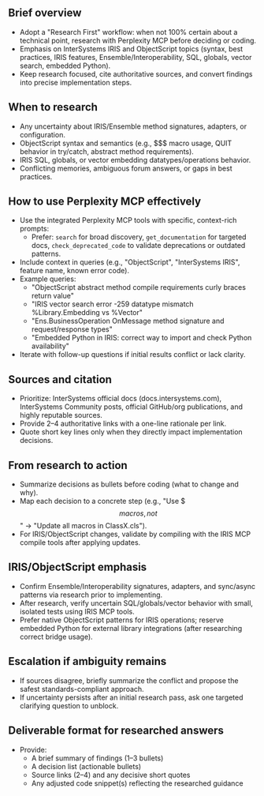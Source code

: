 ## Brief overview
- Adopt a "Research First" workflow: when not 100% certain about a technical point, research with Perplexity MCP before deciding or coding.
- Emphasis on InterSystems IRIS and ObjectScript topics (syntax, best practices, IRIS features, Ensemble/Interoperability, SQL, globals, vector search, embedded Python).
- Keep research focused, cite authoritative sources, and convert findings into precise implementation steps.

## When to research
- Any uncertainty about IRIS/Ensemble method signatures, adapters, or configuration.
- ObjectScript syntax and semantics (e.g., $$$ macro usage, QUIT behavior in try/catch, abstract method requirements).
- IRIS SQL, globals, or vector embedding datatypes/operations behavior.
- Conflicting memories, ambiguous forum answers, or gaps in best practices.

## How to use Perplexity MCP effectively
- Use the integrated Perplexity MCP tools with specific, context-rich prompts:
  - Prefer: `search` for broad discovery, `get_documentation` for targeted docs, `check_deprecated_code` to validate deprecations or outdated patterns.
- Include context in queries (e.g., "ObjectScript", "InterSystems IRIS", feature name, known error code).
- Example queries:
  - "ObjectScript abstract method compile requirements curly braces return value"
  - "IRIS vector search error -259 datatype mismatch %Library.Embedding vs %Vector"
  - "Ens.BusinessOperation OnMessage method signature and request/response types"
  - "Embedded Python in IRIS: correct way to import and check Python availability"
- Iterate with follow-up questions if initial results conflict or lack clarity.

## Sources and citation
- Prioritize: InterSystems official docs (docs.intersystems.com), InterSystems Community posts, official GitHub/org publications, and highly reputable sources.
- Provide 2–4 authoritative links with a one-line rationale per link.
- Quote short key lines only when they directly impact implementation decisions.

## From research to action
- Summarize decisions as bullets before coding (what to change and why).
- Map each decision to a concrete step (e.g., "Use $$$ macros, not $$" -> "Update all macros in ClassX.cls").
- For IRIS/ObjectScript changes, validate by compiling with the IRIS MCP compile tools after applying updates.

## IRIS/ObjectScript emphasis
- Confirm Ensemble/Interoperability signatures, adapters, and sync/async patterns via research prior to implementing.
- After research, verify uncertain SQL/globals/vector behavior with small, isolated tests using IRIS MCP tools.
- Prefer native ObjectScript patterns for IRIS operations; reserve embedded Python for external library integrations (after researching correct bridge usage).

## Escalation if ambiguity remains
- If sources disagree, briefly summarize the conflict and propose the safest standards-compliant approach.
- If uncertainty persists after an initial research pass, ask one targeted clarifying question to unblock.

## Deliverable format for researched answers
- Provide:
  - A brief summary of findings (1–3 bullets)
  - A decision list (actionable bullets)
  - Source links (2–4) and any decisive short quotes
  - Any adjusted code snippet(s) reflecting the researched guidance
